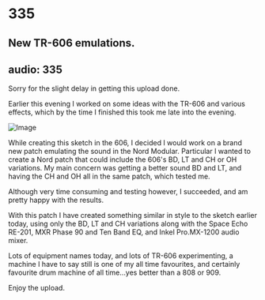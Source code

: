 # 335
## New TR-606 emulations.
audio: 335
---
Sorry for the slight delay in getting this upload done.

Earlier this evening I worked on some ideas with the TR-606 and various effects, which by the time I finished this took me late into the evening.

![Image](/assets/img/Snd-335.png)


While creating this sketch in the 606, I decided I would work on a brand new patch emulating the sound in the Nord Modular. Particular I wanted to create a Nord patch that could include the 606's BD, LT and CH or OH variations. My main concern was getting a better sound BD and LT, and having the CH and OH all in the same patch, which tested me.

Although very time consuming and testing however, I succeeded, and am pretty happy with the results. 

With this patch I have created something similar in style to the sketch earlier today, using only the BD, LT and CH variations along with the Space Echo RE-201, MXR Phase 90 and Ten Band EQ, and Inkel Pro.MX-1200 audio mixer.

Lots of equipment names today, and lots of TR-606 experimenting, a machine I have to say still is one of my all time favourites, and certainly favourite drum machine of all time…yes better than a 808 or 909.

Enjoy the upload.